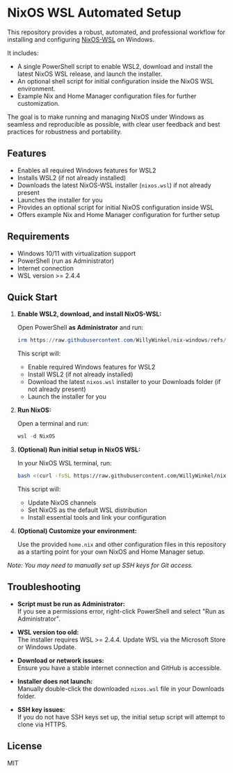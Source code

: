 # NixOS WSL Automated Setup

This repository provides a robust, automated, and professional workflow for installing and configuring [NixOS-WSL](https://github.com/nix-community/NixOS-WSL) on Windows.

It includes:
- A single PowerShell script to enable WSL2, download and install the latest NixOS WSL release, and launch the installer.
- An optional shell script for initial configuration inside the NixOS WSL environment.
- Example Nix and Home Manager configuration files for further customization.

The goal is to make running and managing NixOS under Windows as seamless and reproducible as possible, with clear user feedback and best practices for robustness and portability.

## Features

- Enables all required Windows features for WSL2
- Installs WSL2 (if not already installed)
- Downloads the latest NixOS-WSL installer (`nixos.wsl`) if not already present
- Launches the installer for you
- Provides an optional script for initial NixOS configuration inside WSL
- Offers example Nix and Home Manager configuration for further setup

## Requirements

- Windows 10/11 with virtualization support
- PowerShell (run as Administrator)
- Internet connection
- WSL version >= 2.4.4

## Quick Start

1. **Enable WSL2, download, and install NixOS-WSL:**

   Open PowerShell **as Administrator** and run:
   ```powershell
   irm https://raw.githubusercontent.com/WillyWinkel/nix-windows/refs/heads/main/01-prepare-wsl.ps1 | iex
   ```
   This script will:
   - Enable required Windows features for WSL2
   - Install WSL2 (if not already installed)
   - Download the latest `nixos.wsl` installer to your Downloads folder (if not already present)
   - Launch the installer for you

2. **Run NixOS:**

   Open a terminal and run:
   ```powershell
   wsl -d NixOS
   ```

3. **(Optional) Run initial setup in NixOS WSL:**

   In your NixOS WSL terminal, run:
   ```bash
   bash <(curl -fsSL https://raw.githubusercontent.com/WillyWinkel/nix-windows/refs/heads/main/03-nixos-initial-setup.sh)
   ```
   This script will:
   - Update NixOS channels
   - Set NixOS as the default WSL distribution
   - Install essential tools and link your configuration

4. **(Optional) Customize your environment:**

   Use the provided `home.nix` and other configuration files in this repository as a starting point for your own NixOS and Home Manager setup.

_Note: You may need to manually set up SSH keys for Git access._

## Troubleshooting

- **Script must be run as Administrator:**  
  If you see a permissions error, right-click PowerShell and select "Run as Administrator".

- **WSL version too old:**  
  The installer requires WSL >= 2.4.4. Update WSL via the Microsoft Store or Windows Update.

- **Download or network issues:**  
  Ensure you have a stable internet connection and GitHub is accessible.

- **Installer does not launch:**  
  Manually double-click the downloaded `nixos.wsl` file in your Downloads folder.

- **SSH key issues:**  
  If you do not have SSH keys set up, the initial setup script will attempt to clone via HTTPS.

## License

MIT
